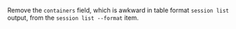 Remove the `containers` field, which is awkward in table format `session list` output, from the `session list --format` item.
